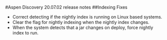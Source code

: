 #Aspen Discovery 20.07.02 release notes
##Indexing Fixes
- Correct detecting if the nightly index is running on Linux based systems.
- Clear the flag for nightly indexing when the nightly index changes. 
- When the system detects that a jar changes on deploy, force nightly index to run.
